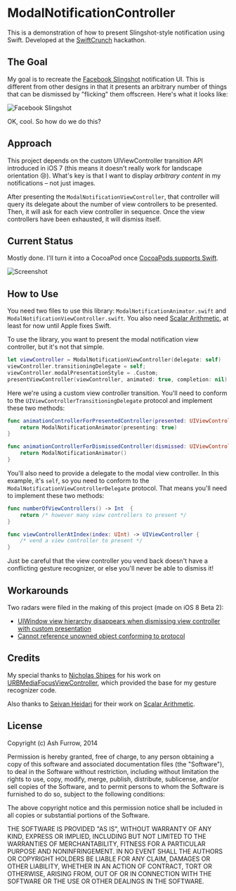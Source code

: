 ModalNotificationController
===========================

This is a demonstration of how to present Slingshot-style notification using Swift. Developed at the [SwiftCrunch](http://swiftcrunch.com) hackathon. 

The Goal
----------------

My goal is to recreate the [Facebook Slingshot](https://itunes.apple.com/ca/app/slingshot/id878681557?mt=8) notification UI. This is different from other designs in that it presents an arbitrary number of things that can be dismissed by "flicking" them offscreen. Here's what it looks like:

![Facebook Slingshot](http://f.cl.ly/items/1F3M2C1g1l1Z1A1p0D2S/goal.gif)

OK, cool. So how do we do this?

Approach
----------------

This project depends on the custom UIViewController transition API introduced in iOS 7 (this means it doesn't really work for landscape orientation :cry:). What's key is that I want to display *arbitrary content* in my notifications – not just images. 

After presenting the `ModalNotificationViewController`, that controller will query its delegate about the number of view controllers to be presented. Then, it will ask for each view controller in sequence. Once the view controllers have been exhausted, it will dismiss itself. 

Current Status
----------------

Mostly done. I'll turn it into a CocoaPod once [CocoaPods supports Swift](https://github.com/CocoaPods/CocoaPods/pull/2222). 

![Screenshot](http://cloud.ashfurrow.com/image/2M2V1h3H2g0e/2014-07-06%2012_00_37.gif)

How to Use
----------------

You need two files to use this library: `ModalNotificationAnimator.swift` and `ModalNotificationViewController.swift`. You also need [Scalar Arithmetic](https://github.com/seivan/ScalarArithmetic), at least for now until Apple fixes Swift. 

To use the library, you want to present the modal notification view controller, but it's not that simple. 

```swift
let viewController = ModalNotificationViewController(delegate: self)
viewController.transitioningDelegate = self;
viewController.modalPresentationStyle = .Custom;
presentViewController(viewController, animated: true, completion: nil)
```

Here we're using a custom view controller transition. You'll need to conform to the `UIViewControllerTransitioningDelegate` protocol and implement these two methods:

```swift
func animationControllerForPresentedController(presented: UIViewController!, presentingController presenting: UIViewController!, sourceController source: UIViewController!) -> UIViewControllerAnimatedTransitioning! {
    return ModalNotificationAnimator(presenting: true)
}

func animationControllerForDismissedController(dismissed: UIViewController!) -> UIViewControllerAnimatedTransitioning! {
    return ModalNotificationAnimator()
}
```

You'll also need to provide a delegate to the modal view controller. In this example, it's `self`, so you need to conform to the `ModalNotificationViewControllerDelegate` protocol. That means you'll need to implement these two methods:

```swift
func numberOfViewControllers() -> Int  {
    return /* however many view controllers to present */
}

func viewControllerAtIndex(index: UInt) -> UIViewController {
    /* vend a view controller to present */
}
```

Just be careful that the view controller you vend back doesn't have a conflicting gesture recognizer, or else you'll never be able to dismiss it!

Workarounds
----------------

Two radars were filed in the making of this project (made on iOS 8 Beta 2):

- [UIWindow view hierarchy disappears when dismissing view controller with custom presentation](http://openradar.appspot.com/radar?id=5320103646199808)
- [Cannot reference unowned object conforming to protocol](http://openradar.appspot.com/radar?id=5300501415460864)

Credits
----------------

My special thanks to [Nicholas Shipes](https://github.com/u10int) for his work on [URBMediaFocusViewController](https://github.com/u10int/URBMediaFocusViewController), which provided the base for my gesture recognizer code. 

Also thanks to [Seivan Heidari](https://github.com/seivan) for their work on [Scalar Arithmetic](https://github.com/seivan/ScalarArithmetic).

License
----------------

Copyright (c) Ash Furrow, 2014

Permission is hereby granted, free of charge, to any person obtaining a copy
of this software and associated documentation files (the "Software"), to deal
in the Software without restriction, including without limitation the rights
to use, copy, modify, merge, publish, distribute, sublicense, and/or sell
copies of the Software, and to permit persons to whom the Software is
furnished to do so, subject to the following conditions:

The above copyright notice and this permission notice shall be included in
all copies or substantial portions of the Software.

THE SOFTWARE IS PROVIDED "AS IS", WITHOUT WARRANTY OF ANY KIND, EXPRESS OR
IMPLIED, INCLUDING BUT NOT LIMITED TO THE WARRANTIES OF MERCHANTABILITY,
FITNESS FOR A PARTICULAR PURPOSE AND NONINFRINGEMENT. IN NO EVENT SHALL THE
AUTHORS OR COPYRIGHT HOLDERS BE LIABLE FOR ANY CLAIM, DAMAGES OR OTHER
LIABILITY, WHETHER IN AN ACTION OF CONTRACT, TORT OR OTHERWISE, ARISING FROM,
OUT OF OR IN CONNECTION WITH THE SOFTWARE OR THE USE OR OTHER DEALINGS IN
THE SOFTWARE.
